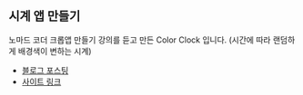 ## 시계 앱 만들기

노마드 코더 크롭앱 만들기 강의를 듣고 만든 Color Clock 입니다. (시간에 따라 랜덤하게 배경색이 변하는 시계)
- [블로그 포스팅](https://velog.io/@rayong/Color-Clock-%EB%A7%8C%EB%93%A4%EA%B8%B0)
- [사이트 링크](https://contextand.github.io/color-clock/)
